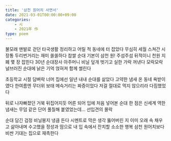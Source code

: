 ```yaml
---
title: '삼천 원어치 사면서'
date: 2021-03-01T00:00:00+09:00
categories: 
    - 시
    - 2021年 作
type: poem
---
```


불모래 맨발로 걷던 타국생활 정리하고 
어릴 적 동네에 터 잡았다 
무심히 세월 스쳐간 시장통 두리번거리는 재미 쏠쏠하다 
찹쌀 순대 기본이 삼천 원! 
주섬주섬 뒤적이니 천원 지폐 몇 장 잡힌다 
30년 순대장사 아주머니 비닐 덮개 벗기고 실한 가락 꺼낸다 
모락모락 널브러진 순대에 낡은 기억 얹혀져 함께 썰린다

초등학교 시절 담벼락 너머 집에선 일년 내내 순대를 삶았다 
고약한 냄새 온 동네 욕받이였다 
한여름엔 무더위 보태 메슥거리는 짜증이었다 
저걸 절대로 먹지 않으리라 다짐했었다 

뒤로 나자빠졌던 거북 뒤집어지듯 
어른 되어 입에 처음 넣어본 순대 한 점은 신세계 
역한 냄새는 무덤 같은 단어 풀칠해 붙였었는데…
선입견의 몰락

순대 담긴 검정 비닐봉지 냉큼 든다 
시멘트로 막은 생각 뚫어버린 지 이미 오래 
속 채우고 삶아내며 수고했을 정성과 땀으로 
내 입 속에서 잔치할 소소한 행복
삼천 원어치보다 비싼 기대는 집으로 재촉한다
